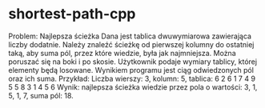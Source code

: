 # shortest-path-cpp

Problem:
Najlepsza ścieżka
Dana jest tablica dwuwymiarowa zawierająca liczby dodatnie. Należy znaleźć ścieżkę od pierwszej
kolumny do ostatniej taką, aby suma pól, przez które wiedzie, była jak najmniejsza. Można
poruszać się na boki i po skosie. Użytkownik podaje wymiary tablicy, której elementy będą
losowane. Wynikiem programu jest ciąg odwiedzonych pól oraz ich suma.
Przykład: Liczba wierszy: 3, kolumn: 5, tablica:
6 2 6 1 7
4 9 5 5 8
3 1 4 5 6
Wynik: najlepsza ścieżka wiedzie przez pola o wartości: 3, 1, 5, 1, 7, suma pól: 18.

